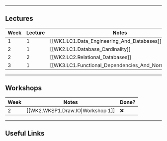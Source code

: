 ```table-of-contents
```
---
## Lectures

| Week | Lecture | Notes                                                | Done? |
| ---- | ------- | ---------------------------------------------------- | ----- |
| 1    | 1       | [[WK1.LC1.Data_Engineering_And_Databases]]           | ✅     |
| 2    | 1       | [[WK2.LC1.Database_Cardinality]]                     | ✅     |
| 2    | 2       | [[WK2.LC2.Relational_Databases]]                     | ✅     |
| 3    | 1       | [[WK3.LC1.Functional_Dependencies_And_Normal_Forms]] | ❌     |

---
## Workshops

| Week | Notes                                                     | Done? |
| ---- | --------------------------------------------------------- | ----- |
| 2    | [[WK2.WKSP1.Draw.IO\|Workshop 1]] | ❌     |

---
## Useful Links